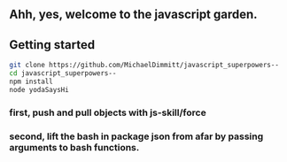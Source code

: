 ## Ahh, yes, welcome to the javascript garden.

## Getting started
```bash
git clone https://github.com/MichaelDimmitt/javascript_superpowers--
cd javascript_superpowers--
npm install
node yodaSaysHi
```

### first, push and pull objects with js-skill/force

### second, lift the bash in package json from afar by passing arguments to bash functions.
